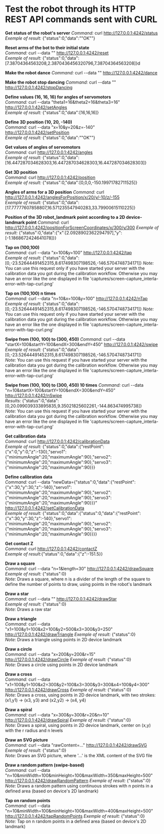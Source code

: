 # Test the robot through its HTTP REST API commands sent with CURL

**Get status of the robot's server**
_Command:_ curl http://127.0.0.1:4242/status  
_Exemple of result:_ {"status":0,"data":"\"OK\""}


**Reset arms of the bot to their initial state**  
_Command:_ curl --data "" http://127.0.0.1:4242/reset  
_Exemple of result:_ {"status":0,"data":[7.38704364563208,2.3870436456320796,7.38704364563208]}d


**Make the robot dance**
_Command:_ curl --data "" http://127.0.0.1:4242/dance  


**Make the robot stop dancing**
_Command:_ curl --data "" http://127.0.0.1:4242/stopDancing


**Define values (16, 16, 16) for angles of servomotors**  
_Command:_ curl --data "theta1=16&theta2=16&theta3=16" http://127.0.0.1:4242/setAngles  
_Exemple of result:_ {"status":0,"data":[16,16,16]}


**Define 3D position (10, 20, -140)**  
_Command:_ curl --data "x=10&y=20&z=-140" http://127.0.0.1:4242/setPosition  
_Exemple of result:_ {"status":0,"data":"\"OK\""}


**Get values of angles of servomotors**  
_Command:_ curl http://127.0.0.1:4242/angles  
_Exemple of result:_ {"status":0,"data":[16.447287034628303,16.447287034628303,16.447287034628303]}


**Get 3D position**  
_Command:_ curl http://127.0.0.1:4242/position  
_Exemple of result:_ {"status":0,"data":[0,0,0,-150.19971782711525]}


**Angles of arms for a 3D position**
_Command:_ curl http://127.0.0.1:4242/anglesForPosition/x/20/y/-10/z/-155  
_Exemple of result:_ {"status":0,"data":[17.77777607858807,16.571235547940283,33.79900615110225]}


**Position of the 3D robot_landmark point according to a 2D device-landmark point**
_Command:_ curl http://127.0.0.1:4242/positionForScreenCoordinates/x/300/y/300
_Exemple of result:_ {"status":0,"data":{"x":[2.0928902362294797],"y":[-1.1868672424641078]}}


**Tap on (100,100)**  
_Command:_ curl --data "x=100&y=100" http://127.0.0.1:4242/tap  
_Exemple of result:_ {"status":0,"data":[0,-23.52644491452315,8.617498307198526,-146.5704748734171]}
_Note:_ You can use this request only if you have started your server with the calibration data you got during the calibration workflow. Otherwise you may have an error like the one displayed in file 'captures/screen-capture_interla-error-with-tap-curl.png'


**Tap on (100,100) n times**  
_Command:_ curl --data "n=10&x=100&y=100" http://127.0.0.1:4242/nTap  
_Exemple of result:_ {"status":0,"data":[0,-23.52644491452315,8.617498307198526,-146.5704748734171]}
_Note:_ You can use this request only if you have started your server with the calibration data you got during the calibration workflow. Otherwise you may have an error like the one displayed in file 'captures/screen-capture_interla-error-with-tap-curl.png'


**Swipe from (100, 100) to (300, 450)**
_Command:_ curl --data "startX=100&startY=100&endX=300&endY=450" http://127.0.0.1:4242/swipe  
_Exemple of result:_ {"status":0,"data":[0,-23.52644491452315,8.617498307198526,-146.5704748734171]}  
_Note:_ You can use this request if you have started your server with the calibration data you got during the calibration workflow. Otherwise you may have an error like the one displayed in file 'captures/screen-capture_interla-error-with-tap-curl.png'


**Swipe from (100, 100) to (300, 450) 10 times**
_Command:_ curl --data "n=10&startX=100&startY=100&endX=300&endY=450" http://127.0.0.1:4242/nSwipe  
_Results:_ {"status":0,"data":[0,20.099039333895835,9.35021825602261,-144.863474995738]}  
_Note:_ You can use this request if you have started your server with the calibration data you got during the calibration workflow. Otherwise you may have an error like the one displayed in file 'captures/screen-capture_interla-error-with-tap-curl.png'


**Get calibration data**  
_Command:_ curl http://127.0.0.1:4242/calibrationData  
_Exemple of result:_ {"status":0,"data":{"restPoint":{"x":0,"y":0,"z":-130},"servo1":{"minimumAngle":20,"maximumAngle":90},"servo2":{"minimumAngle":20,"maximumAngle":90},"servo3":{"minimumAngle":20,"maximumAngle":90}}}


**Define calibration data**  
_Command:_ curl --data "newData={\"status\":0,\"data\":{\"restPoint\":{\"x\":30,\"y\":30,\"z\":-140},\"servo1\":{\"minimumAngle\":20,\"maximumAngle\":90},\"servo2\":{\"minimumAngle\":20,\"maximumAngle\":90},\"servo3\":{\"minimumAngle\":20,\"maximumAngle\":90}}}" http://127.0.0.1:4242/setCalibrationData  
_Exemple of result:_ {"status":0,"data":{"status":0,"data":{"restPoint":{"x":30,"y":30,"z":-140},"servo1":{"minimumAngle":20,"maximumAngle":90},"servo2":{"minimumAngle":20,"maximumAngle":90},"servo3":{"minimumAngle":20,"maximumAngle":90}}}}


**Get contact Z**  
_Command:_ curl http://127.0.0.1:4242/contactZ  
_Exemple of result:_{"status":0,"data":{"z":-151.5}}


**Draw a square**  
_Command:_ curl --data "n=1&length=30" http://127.0.0.1:4242/drawSquare  
_Exemple of result:_ {"status":0}  
_Note:_ Draws a square, where n is a divider of the length of the square to define the number of points to draw, using points in the robot's landmark


**Draw a star**  
_Command:_ curl --data "" http://127.0.0.1:4242/drawStar  
_Exemple of result:_ {"status":0}  
_Note:_ Draws a raw star


**Draw a triangle**  
_Command:_ curl --data "x1=100&y1=100&x2=100&y2=500&x3=300&y3=250" http://127.0.0.1:4242/drawTriangle
_Exemple of result:_ {"status":0}  
_Note:_ Draws a triangle using points in 2D device landmark


**Draw a circle**  
_Command:_ curl --data "x=200&y=200&r=15" http://127.0.0.1:4242/drawCircle
_Exemple of result:_ {"status":0}  
_Note:_ Draws a circle using points in 2D device landmark


**Draw a cross**  
_Command:_  curl --data "x1=100&y1=100&x2=300&y2=100&x3=300&y3=300&x4=100&y4=300" http://127.0.0.1:4242/drawCross
_Exemple of result:_ {"status":0}  
_Note:_ Draws a cross, using points in 2D device landmark, with two strokes: (x1,y1) -> (x3, y3) and (x2,y2) -> (x4, y4)


**Draw a spiral**  
_Command:_  curl --data "x=300&y=300&r=20&n=10" http://127.0.0.1:4242/drawSpiral
_Exemple of result:_ {"status":0}  
_Note:_ Draws a spiral, using points in 2D device landmark, center on (x,y) with the r radius and n levels


**Draw an SVG picture**  
_Command:_  curl --data "rawContent=..." http://127.0.0.1:4242/drawSVG
_Exemple of result:_ {"status":0}  
_Note:_ Draws an SVG picture, where '...' is the XML content of the SVG file


**Draw a random pattern (swipe-based)**  
_Command:_   curl --data "n=10&minWidth=100&minHeight=100&maxWidth=350&maxHeight=500" http://127.0.0.1:4242/drawRandomPattern
_Exemple of result:_ {"status":0}  
_Note:_ Draws a random pattern using continuous strokes with n points in a defined area (based on device's 2D landmark)


**Tap on random points**  
_Command:_   curl --data "n=10&minWidth=100&minHeight=100&maxWidth=400&maxHeight=500" http://127.0.0.1:4242/tapRandomPoints
_Exemple of result:_ {"status":0}  
_Note:_ Tap on n random points in a defined area (based on device's 2D landmark)